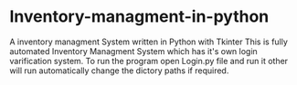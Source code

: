 # Inventory-managment-in-python
A inventory managment System written in Python with Tkinter
This is fully automated Inventory Managment System which has it's own login varification system.
To run the program open Login.py file and run it other will run automatically change the dictory paths if required.
